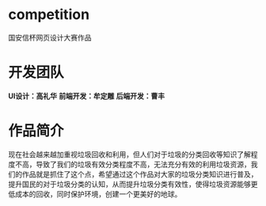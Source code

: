 # competition
国安信杯网页设计大赛作品
# 开发团队
**UI设计：高礼华**
**前端开发：牟定雕**
**后端开发：曹丰**
# 作品简介 
现在社会越来越加重视垃圾回收和利用，但人们对于垃圾的分类回收等知识了解程度不高，导致了我们的垃圾有效分类程度不高，无法充分有效的利用垃圾资源，我们的作品就是抓住了这个点，希望通过这个作品对大家的垃圾分类知识进行普及，提升国民的对于垃圾分类的认知，从而提升垃圾分类有效性，使得垃圾资源能够更低成本的回收，同时保护环境，创建一个更美好的地球。


